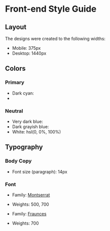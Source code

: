 # Front-end Style Guide

## Layout

The designs were created to the following widths:

- Mobile: 375px
- Desktop: 1440px

## Colors

### Primary

- Dark cyan: 
- 

### Neutral

- Very dark blue: 
- Dark grayish blue: 
- White: hsl(0, 0%, 100%)

## Typography

### Body Copy

- Font size (paragraph): 14px

### Font

- Family: [Montserrat](https://fonts.google.com/specimen/Montserrat)
- Weights: 500, 700

- Family: [Fraunces](https://fonts.google.com/specimen/Fraunces)
- Weights: 700
